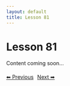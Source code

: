 ```yaml
---
layout: default
title: Lesson 81
---
```


# Lesson 81

Content coming soon...

<div style="margin-top: 20px;">
<a href="/docs/intermediate/Lessons/lesson_80.html" style="margin-right: 10px;">⬅ Previous</a><a href="/docs/intermediate/Lessons/lesson_82.html">Next ➡</a>
</div>
